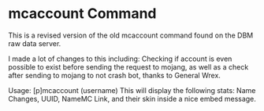 # mcaccount Command
This is a revised version of the old mcaccount command found on the DBM raw data server.

I made a lot of changes to this including: Checking if account is even possible to exist before sending
the request to mojang, as well as a check after sending to mojang to not crash bot, thanks to General Wrex.

Usage: [p]mcaccount (username)
This will display the following stats: Name Changes, UUID, NameMC Link, and their skin inside a nice embed message.
